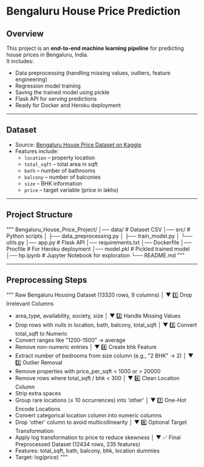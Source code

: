 # Bengaluru House Price Prediction

## Overview
This project is an **end-to-end machine learning pipeline** for predicting house prices in Bengaluru, India.  
It includes:

- Data preprocessing (handling missing values, outliers, feature engineering)
- Regression model training
- Saving the trained model using pickle
- Flask API for serving predictions
- Ready for Docker and Heroku deployment

---

## Dataset
- Source: [Bengaluru House Price Dataset on Kaggle](https://www.kaggle.com/datasets/amitabhajoy/bengaluru-house-price-data)  
- Features include:
  - `location` – property location  
  - `total_sqft` – total area in sqft  
  - `bath` – number of bathrooms  
  - `balcony` – number of balconies  
  - `size` – BHK information  
  - `price` – target variable (price in lakhs)  

---

## Project Structure

"""
Bengaluru_House_Price_Project/
│── data/ # Dataset CSV
│── src/ # Python scripts
│ ├── data_preprocessing.py
│ ├── train_model.py
│ └── utils.py
│── app.py # Flask API
│── requirements.txt
│── Dockerfile
│── Procfile # For Heroku deployment
│── model.pkl # Pickled trained model
│── hp.ipynb # Jupyter Notebook for exploration
└── README.md
"""


---

## Preprocessing Steps

"""
Raw Bengaluru Housing Dataset (13320 rows, 9 columns)
                 │
                 ▼
1️⃣ Drop Irrelevant Columns
   - area_type, availability, society, size
                 │
                 ▼
2️⃣ Handle Missing Values
   - Drop rows with nulls in location, bath, balcony, total_sqft
                 │
                 ▼
3️⃣ Convert total_sqft to Numeric
   - Convert ranges like "1200-1500" → average
   - Remove non-numeric entries
                 │
                 ▼
4️⃣ Create bhk Feature
   - Extract number of bedrooms from size column (e.g., "2 BHK" → 2)
                 │
                 ▼
5️⃣ Outlier Removal
   - Remove properties with price_per_sqft < 1000 or > 20000
   - Remove rows where total_sqft / bhk < 300
                 │
                 ▼
6️⃣ Clean Location Column
   - Strip extra spaces
   - Group rare locations (≤ 10 occurrences) into 'other'
                 │
                 ▼
7️⃣ One-Hot Encode Locations
   - Convert categorical location column into numeric columns
   - Drop 'other' column to avoid multicollinearity
                 │
                 ▼
8️⃣ Optional Target Transformation
   - Apply log transformation to price to reduce skewness
                 │
                 ▼
✅ Final Preprocessed Dataset (12434 rows, 235 features)
   - Features: total_sqft, bath, balcony, bhk, location dummies
   - Target: log(price)
"""